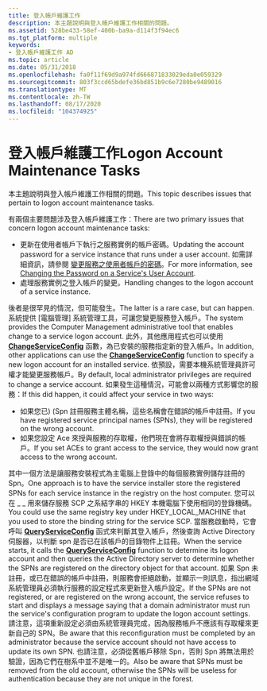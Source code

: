 ```yaml
---
title: 登入帳戶維護工作
description: 本主題說明與登入帳戶維護工作相關的問題。
ms.assetid: 528be433-58ef-400b-ba9a-d114f3f94ec6
ms.tgt_platform: multiple
keywords:
- 登入帳戶維護工作 AD
ms.topic: article
ms.date: 05/31/2018
ms.openlocfilehash: fa0f11f69d9a974fd666871833029eda0e059329
ms.sourcegitcommit: 803f3ccd65bdefe36bd851b9c6e7280be9489016
ms.translationtype: MT
ms.contentlocale: zh-TW
ms.lasthandoff: 08/17/2020
ms.locfileid: "104374925"
---
```

# <a name="logon-account-maintenance-tasks"></a><span data-ttu-id="b15b9-104">登入帳戶維護工作</span><span class="sxs-lookup"><span data-stu-id="b15b9-104">Logon Account Maintenance Tasks</span></span>

<span data-ttu-id="b15b9-105">本主題說明與登入帳戶維護工作相關的問題。</span><span class="sxs-lookup"><span data-stu-id="b15b9-105">This topic describes issues that pertain to logon account maintenance tasks.</span></span>

<span data-ttu-id="b15b9-106">有兩個主要問題涉及登入帳戶維護工作：</span><span class="sxs-lookup"><span data-stu-id="b15b9-106">There are two primary issues that concern logon account maintenance tasks:</span></span>

-   <span data-ttu-id="b15b9-107">更新在使用者帳戶下執行之服務實例的帳戶密碼。</span><span class="sxs-lookup"><span data-stu-id="b15b9-107">Updating the account password for a service instance that runs under a user account.</span></span> <span data-ttu-id="b15b9-108">如需詳細資訊，請參閱 [變更服務之使用者帳戶的密碼](changing-the-password-on-a-serviceampaposs-user-account.md)。</span><span class="sxs-lookup"><span data-stu-id="b15b9-108">For more information, see [Changing the Password on a Service's User Account](changing-the-password-on-a-serviceampaposs-user-account.md).</span></span>
-   <span data-ttu-id="b15b9-109">處理服務實例之登入帳戶的變更。</span><span class="sxs-lookup"><span data-stu-id="b15b9-109">Handling changes to the logon account of a service instance.</span></span>

<span data-ttu-id="b15b9-110">後者是很罕見的情況，但可能發生。</span><span class="sxs-lookup"><span data-stu-id="b15b9-110">The latter is a rare case, but can happen.</span></span> <span data-ttu-id="b15b9-111">系統提供 [電腦管理] 系統管理工具，可讓您變更服務登入帳戶。</span><span class="sxs-lookup"><span data-stu-id="b15b9-111">The system provides the Computer Management administrative tool that enables change to a service logon account.</span></span> <span data-ttu-id="b15b9-112">此外，其他應用程式也可以使用 [**ChangeServiceConfig**](/windows/desktop/api/winsvc/nf-winsvc-changeserviceconfiga) 函數，為已安裝的服務指定新的登入帳戶。</span><span class="sxs-lookup"><span data-stu-id="b15b9-112">In addition, other applications can use the [**ChangeServiceConfig**](/windows/desktop/api/winsvc/nf-winsvc-changeserviceconfiga) function to specify a new logon account for an installed service.</span></span> <span data-ttu-id="b15b9-113">依預設，需要本機系統管理員許可權才能變更服務帳戶。</span><span class="sxs-lookup"><span data-stu-id="b15b9-113">By default, local administrator privileges are required to change a service account.</span></span> <span data-ttu-id="b15b9-114">如果發生這種情況，可能會以兩種方式影響您的服務：</span><span class="sxs-lookup"><span data-stu-id="b15b9-114">If this did happen, it could affect your service in two ways:</span></span>

-   <span data-ttu-id="b15b9-115">如果您已)  (Spn 註冊服務主體名稱，這些名稱會在錯誤的帳戶中註冊。</span><span class="sxs-lookup"><span data-stu-id="b15b9-115">If you have registered service principal names (SPNs), they will be registered on the wrong account.</span></span>
-   <span data-ttu-id="b15b9-116">如果您設定 Ace 來授與服務的存取權，他們現在會將存取權授與錯誤的帳戶。</span><span class="sxs-lookup"><span data-stu-id="b15b9-116">If you set ACEs to grant access to the service, they would now grant access to the wrong account.</span></span>

<span data-ttu-id="b15b9-117">其中一個方法是讓服務安裝程式為主電腦上登錄中的每個服務實例儲存註冊的 Spn。</span><span class="sxs-lookup"><span data-stu-id="b15b9-117">One approach is to have the service installer store the registered SPNs for each service instance in the registry on the host computer.</span></span> <span data-ttu-id="b15b9-118">您可以在 \_ \_ 用來儲存服務 SCP 之系結字串的 HKEY 本機電腦下使用相同的登錄機碼。</span><span class="sxs-lookup"><span data-stu-id="b15b9-118">You could use the same registry key under HKEY\_LOCAL\_MACHINE that you used to store the binding string for the service SCP.</span></span> <span data-ttu-id="b15b9-119">當服務啟動時，它會呼叫 [**QueryServiceConfig**](/windows/desktop/api/winsvc/nf-winsvc-queryserviceconfiga) 函式來判斷其登入帳戶，然後查詢 Active Directory 伺服器，以判斷 spn 是否已在該帳戶的目錄物件上註冊。</span><span class="sxs-lookup"><span data-stu-id="b15b9-119">When the service starts, it calls the [**QueryServiceConfig**](/windows/desktop/api/winsvc/nf-winsvc-queryserviceconfiga) function to determine its logon account and then queries the Active Directory server to determine whether the SPNs are registered on the directory object for that account.</span></span> <span data-ttu-id="b15b9-120">如果 Spn 未註冊，或已在錯誤的帳戶中註冊，則服務會拒絕啟動，並顯示一則訊息，指出網域系統管理員必須執行服務的設定程式來更新登入帳戶設定。</span><span class="sxs-lookup"><span data-stu-id="b15b9-120">If the SPNs are not registered, or are registered on the wrong account, the service refuses to start and displays a message saying that a domain administrator must run the service's configuration program to update the logon account settings.</span></span> <span data-ttu-id="b15b9-121">請注意，這項重新設定必須由系統管理員完成，因為服務帳戶不應該有存取權來更新自己的 SPN。</span><span class="sxs-lookup"><span data-stu-id="b15b9-121">Be aware that this reconfiguration must be completed by an administrator because the service account should not have access to update its own SPN.</span></span> <span data-ttu-id="b15b9-122">也請注意，必須從舊帳戶移除 Spn，否則 Spn 將無法用於驗證，因為它們在樹系中並不是唯一的。</span><span class="sxs-lookup"><span data-stu-id="b15b9-122">Also be aware that SPNs must be removed from the old account, otherwise the SPNs will be useless for authentication because they are not unique in the forest.</span></span>

 

 